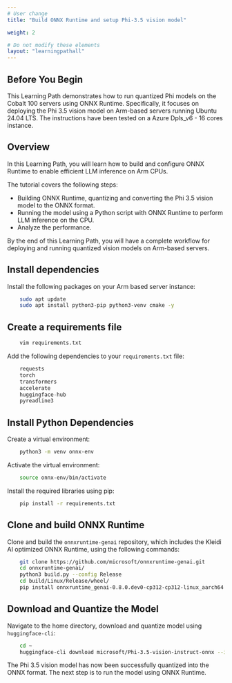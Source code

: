 ```yaml
---
# User change
title: "Build ONNX Runtime and setup Phi-3.5 vision model"

weight: 2

# Do not modify these elements
layout: "learningpathall"
---
```


## Before You Begin

This Learning Path demonstrates how to run quantized Phi models on the Cobalt 100 servers using ONNX Runtime. Specifically, it focuses on deploying the Phi 3.5 vision model on Arm-based servers running Ubuntu 24.04 LTS. The instructions have been tested on a Azure Dpls_v6 - 16 cores instance.

## Overview

In this Learning Path, you will learn how to build and configure ONNX Runtime to enable efficient LLM inference on Arm CPUs.

The tutorial covers the following steps:
- Building ONNX Runtime, quantizing and converting the Phi 3.5 vision model to the ONNX format.
- Running the model using a Python script with ONNX Runtime to perform LLM inference on the CPU.
- Analyze the performance.

By the end of this Learning Path, you will have a complete workflow for deploying and running quantized vision models on Arm-based servers.

## Install dependencies

Install the following packages on your Arm based server instance:

```bash
    sudo apt update
    sudo apt install python3-pip python3-venv cmake -y
```

## Create a requirements file

```bash
    vim requirements.txt
```

Add the following dependencies to your `requirements.txt` file:

```python
    requests
    torch
    transformers
    accelerate
    huggingface-hub
    pyreadline3
```

## Install Python Dependencies

Create a virtual environment:
```bash
    python3 -m venv onnx-env
```

Activate the virtual environment:
```bash
    source onnx-env/bin/activate
```

Install the required libraries using pip:
```bash
    pip install -r requirements.txt
```
## Clone and build ONNX Runtime

Clone and build the `onnxruntime-genai` repository, which includes the Kleidi AI optimized ONNX Runtime, using the following commands:

```bash
    git clone https://github.com/microsoft/onnxruntime-genai.git
    cd onnxruntime-genai/
    python3 build.py --config Release
    cd build/Linux/Release/wheel/
    pip install onnxruntime_genai-0.8.0.dev0-cp312-cp312-linux_aarch64.whl
```

## Download and Quantize the Model

Navigate to the home directory, download and quantize model using `huggingface-cli`:
```bash
    cd ~
    huggingface-cli download microsoft/Phi-3.5-vision-instruct-onnx --include cpu_and_mobile/cpu-int4-rtn-block-32-acc-level-4/* --local-dir .
```

The Phi 3.5 vision model has now been successfully quantized into the ONNX format. The next step is to run the model using ONNX Runtime.
